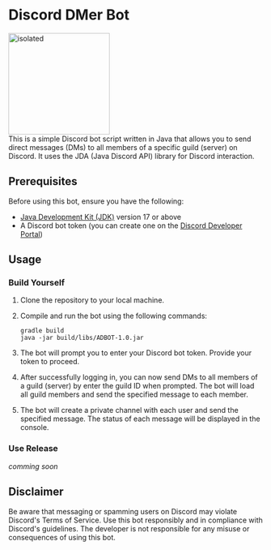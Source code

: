 # Discord DMer Bot
<img src="https://i.imgur.com/kQsmXcp.png" alt="isolated" width="200"/>\
This is a simple Discord bot script written in Java that allows you to send direct messages (DMs) to all members of a specific guild (server) on Discord. It uses the JDA (Java Discord API) library for Discord interaction.

## Prerequisites

Before using this bot, ensure you have the following:

- [Java Development Kit (JDK)](https://www.oracle.com/java/technologies/javase/jdk17-archive-downloads.html) version 17 or above
- A Discord bot token (you can create one on the [Discord Developer Portal](https://discord.com/developers/applications))

## Usage
### Build Yourself
1. Clone the repository to your local machine.

2. Compile and run the bot using the following commands:

   ```shell
   gradle build
   java -jar build/libs/ADBOT-1.0.jar
   ```

3. The bot will prompt you to enter your Discord bot token. Provide your token to proceed.

4. After successfully logging in, you can now send DMs to all members of a guild (server) by enter the guild ID when prompted. The bot will load all guild members and send the specified message to each member.

5. The bot will create a private channel with each user and send the specified message. The status of each message will be displayed in the console.
### Use Release
   _comming soon_
## Disclaimer

Be aware that messaging or spamming users on Discord may violate Discord's Terms of Service. Use this bot responsibly and in compliance with Discord's guidelines. The developer is not responsible for any misuse or consequences of using this bot.
